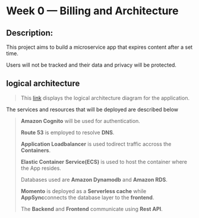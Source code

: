 # Week 0 — Billing and Architecture

## Description:

This project aims to build a microservice app that expires content after a set time.

Users will not be tracked and their data and privacy will be protected.

## logical architecture

>This [link](https://lucid.app/lucidchart/e350ef53-cf9d-43d9-866b-602767d07ee0/edit?viewport_loc=-2723%2C-5571%2C4962%2C4674%2C0_0&invitationId=inv_8bfa6f0b-7339-4c79-81f5-bd4a4551747b) displays the logical architecture diagram for the application.

The services and resources that will be deployed  are described  below

>**Amazon Cognito** will be used for authentication. 
>
>**Route 53** is employed to resolve **DNS**. 
>
>**Application Loadbalancer** is used todirect traffic accross the **Containers**. 
>
>**Elastic Container Service(ECS)** is used to host the container where the App resides. 
>
>Databases used are **Amazon Dynamodb** and **Amazon RDS**. 
>
>**Momento** is deployed as a **Serverless cache** while **AppSync**connects the database layer to the **frontend**. 
>
>The **Backend** and **Frontend** communicate using **Rest API**.




